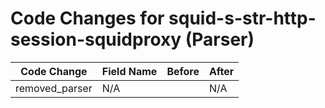 # Code Changes for squid-s-str-http-session-squidproxy (Parser)

| Code Change | Field Name | Before | After |
|-------------|------------|--------|-------|
| removed_parser | N/A |  | N/A |